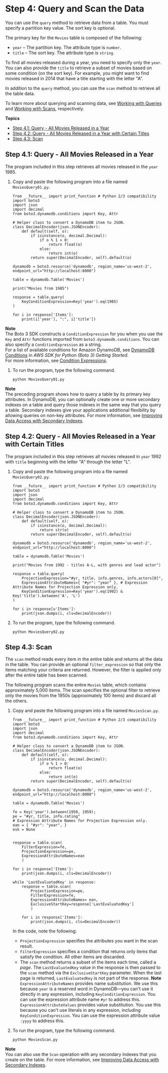# Step 4: Query and Scan the Data<a name="GettingStarted.Python.04"></a>

You can use the `query` method to retrieve data from a table\. You must specify a partition key value\. The sort key is optional\.

The primary key for the `Movies` table is composed of the following:
+ `year` – The partition key\. The attribute type is `number`\. 
+ `title` – The sort key\. The attribute type is `string`\.

To find all movies released during a year, you need to specify only the `year`\. You can also provide the `title` to retrieve a subset of movies based on some condition \(on the sort key\). For example, you might want to find movies released in 2014 that have a title starting with the letter "A"\.

In addition to the `query` method, you can use the `scan` method to retrieve all the table data\.

To learn more about querying and scanning data, see [Working with Queries](Query.md) and [Working with Scans](Scan.md), respectively\. 

**Topics**
+ [Step 4\.1: Query \- All Movies Released in a Year](#GettingStarted.Python.04.Query.01)
+ [Step 4\.2: Query \- All Movies Released in a Year with Certain Titles](#GettingStarted.Python.04.Query.02)
+ [Step 4\.3: Scan](#GettingStarted.Python.04.Scan)

## Step 4\.1: Query \- All Movies Released in a Year<a name="GettingStarted.Python.04.Query.01"></a>

The program included in this step retrieves all movies released in the `year` 1985\.

1. Copy and paste the following program into a file named `MoviesQuery01.py`\.

   ```
   from __future__ import print_function # Python 2/3 compatibility
   import boto3
   import json
   import decimal
   from boto3.dynamodb.conditions import Key, Attr
   
   # Helper class to convert a DynamoDB item to JSON.
   class DecimalEncoder(json.JSONEncoder):
       def default(self, o):
           if isinstance(o, decimal.Decimal):
               if o % 1 > 0:
                   return float(o)
               else:
                   return int(o)
           return super(DecimalEncoder, self).default(o)
   
   dynamodb = boto3.resource('dynamodb', region_name='us-west-2', endpoint_url="http://localhost:8000")
   
   table = dynamodb.Table('Movies')
   
   print("Movies from 1985")
   
   response = table.query(
       KeyConditionExpression=Key('year').eq(1985)
   )
   
   for i in response['Items']:
       print(i['year'], ":", i['title'])
   ```
**Note**  
The Boto 3 SDK constructs a `ConditionExpression` for you when you use the `Key` and `Attr` functions imported from `boto3.dynamodb.conditions`\. You can also specify a `ConditionExpression` as a string\.  
For a list of available conditions for Amazon DynamoDB, see [DynamoDB Conditions](http://boto3.readthedocs.org/en/latest/reference/customizations/dynamodb.html#dynamodb-conditions) in *AWS SDK for Python \(Boto 3\) Getting Started*\.  
For more information, see [Condition Expressions](Expressions.ConditionExpressions.md)\.

1. To run the program, type the following command.

   `python MoviesQuery01.py`

**Note**  
The preceding program shows how to query a table by its primary key attributes\. In DynamoDB, you can optionally create one or more secondary indexes on a table and query those indexes in the same way that you query a table\. Secondary indexes give your applications additional flexibility by allowing queries on non\-key attributes\. For more information, see [Improving Data Access with Secondary Indexes](SecondaryIndexes.md)\. 

## Step 4\.2: Query \- All Movies Released in a Year with Certain Titles<a name="GettingStarted.Python.04.Query.02"></a>

The program included in this step retrieves all movies released in `year` 1992 with `title` beginning with the letter "A" through the letter "L"\.

1. Copy and paste the following program into a file named `MoviesQuery02.py`.

   ```
   from __future__ import print_function # Python 2/3 compatibility
   import boto3
   import json
   import decimal
   from boto3.dynamodb.conditions import Key, Attr
   
   # Helper class to convert a DynamoDB item to JSON.
   class DecimalEncoder(json.JSONEncoder):
       def default(self, o):
           if isinstance(o, decimal.Decimal):
               return str(o)
           return super(DecimalEncoder, self).default(o)
   
   dynamodb = boto3.resource('dynamodb', region_name='us-west-2', endpoint_url="http://localhost:8000")
   
   table = dynamodb.Table('Movies')
   
   print("Movies from 1992 - titles A-L, with genres and lead actor")
   
   response = table.query(
       ProjectionExpression="#yr, title, info.genres, info.actors[0]",
       ExpressionAttributeNames={ "#yr": "year" }, # Expression Attribute Names for Projection Expression only.
       KeyConditionExpression=Key('year').eq(1992) & Key('title').between('A', 'L')
   )
   
   for i in response[u'Items']:
       print(json.dumps(i, cls=DecimalEncoder))
   ```

1. To run the program, type the following command.

   `python MoviesQuery02.py`

## Step 4\.3: Scan<a name="GettingStarted.Python.04.Scan"></a>

The `scan` method reads every item in the entire table and returns all the data in the table\. You can provide an optional `filter_expression` so that only the items matching your criteria are returned\. However, the filter is applied only after the entire table has been scanned\.

The following program scans the entire `Movies` table, which contains approximately 5,000 items\. The scan specifies the optional filter to retrieve only the movies from the 1950s \(approximately 100 items\) and discard all the others\.

1. Copy and paste the following program into a file named `MoviesScan.py`.

   ```
   from __future__ import print_function # Python 2/3 compatibility
   import boto3
   import json
   import decimal
   from boto3.dynamodb.conditions import Key, Attr
   
   # Helper class to convert a DynamoDB item to JSON.
   class DecimalEncoder(json.JSONEncoder):
       def default(self, o):
           if isinstance(o, decimal.Decimal):
               if o % 1 > 0:
                   return float(o)
               else:
                   return int(o)
           return super(DecimalEncoder, self).default(o)
   
   dynamodb = boto3.resource('dynamodb', region_name='us-west-2', endpoint_url="http://localhost:8000")
   
   table = dynamodb.Table('Movies')
   
   fe = Key('year').between(1950, 1959);
   pe = "#yr, title, info.rating"
   # Expression Attribute Names for Projection Expression only.
   ean = { "#yr": "year", }
   esk = None
   
   
   response = table.scan(
       FilterExpression=fe,
       ProjectionExpression=pe,
       ExpressionAttributeNames=ean
       )
   
   for i in response['Items']:
       print(json.dumps(i, cls=DecimalEncoder))
   
   while 'LastEvaluatedKey' in response:
       response = table.scan(
           ProjectionExpression=pe,
           FilterExpression=fe,
           ExpressionAttributeNames= ean,
           ExclusiveStartKey=response['LastEvaluatedKey']
           )
   
       for i in response['Items']:
           print(json.dumps(i, cls=DecimalEncoder))
   ```

   In the code, note the following:
   + `ProjectionExpression` specifies the attributes you want in the scan result\.
   + `FilterExpression` specifies a condition that returns only items that satisfy the condition\. All other items are discarded\.
   + The `scan` method returns a subset of the items each time, called a *page*\. The `LastEvaluatedKey` value in the response is then passed to the `scan` method via the `ExclusiveStartKey` parameter\. When the last page is returned, `LastEvaluatedKey` is not part of the response\.
**Note**  
`ExpressionAttributeNames` provides name substitution\. We use this because `year` is a reserved word in DynamoDB—you can't use it directly in any expression, including `KeyConditionExpression`\. You can use the expression attribute name `#yr` to address this\.
`ExpressionAttributeValues` provides value substitution\. You use this because you can't use literals in any expression, including `KeyConditionExpression`\. You can use the expression attribute value `:yyyy` to address this\.

1. To run the program, type the following command.

   `python MoviesScan.py`

**Note**  
You can also use the `Scan` operation with any secondary indexes that you create on the table\. For more information, see [Improving Data Access with Secondary Indexes](SecondaryIndexes.md)\.

